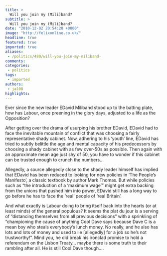 ```yaml
---
title: >
  Will you join my (Mili)band?
subtitle: >
  Will you join my (Mili)band?
date: "2010-12-02 20:54:28 +0000"
image: "http://felixonline.co.uk/"
headline: true
featured: true
imported: true
aliases:
 - /politics/480/will-you-join-my-miliband-
comments:
categories:
 - politics
tags:
 - imported
authors:
 - jal08
highlights:
---
```


Ever since the new leader EDavid Miliband stood up to the batting plate, how has Labour, once preening in the glory days, adjusted to a life as the Opposition?

After getting over the drama of usurping his brother EDavid, EDavid had to face the inevitable mountain of conflict that was choosing a fairly representative shady cabinet. Now, adhering to his ‘youth’ line, EDavid has tried to subtly belittle the age and mental capacity of his predecessors by choosing a shady cabinet with as few over-50s as possible. Then again with an approximate mean age just shy of 50, you have to wonder if this cabinet can be trusted enough to crunch the numbers…

Allegedly, a source allegedly close to the shady leader himself has implied that EDavid has been reduced to looking for new policies in ‘The People’s Manifesto’, a classic textbook by author Mark Thomas. But while policies such as “the introduction of a ‘maximum wage’” might get extra backing from the unions that pushed him into power, EDavid still has a long way to go before he has to face the ‘real’ people of ‘real Britain’.

And what exactly is Labour doing to bring itself back into the hearts (or at least minds) of the general populous? It seems the plat du jour is a serving of “distancing themselves from all previous decisions” with a sprinkling of “championing the cause of anything Cool Dave says because Dave C is a mean boy who steals everybody’s lunch money. No really, and he also has lots and lots of money and used to lie [allegedly] for a job so he’s not trustworthy!”. Mind you, he did break his ironclad promise to hold a referendum on the Lisbon Treaty… maybe there is some truth to their rambling after all. He is still Cool Dave though....

